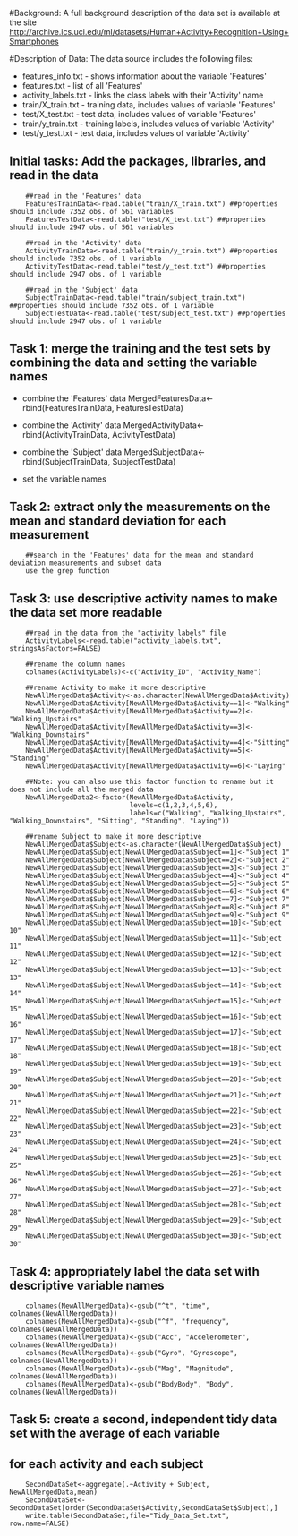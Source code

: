 #Background: 
A full background description of the data set is available at the site http://archive.ics.uci.edu/ml/datasets/Human+Activity+Recognition+Using+Smartphones 

#Description of Data: 
The data source includes the following files:
 + features_info.txt - shows information about the variable 'Features'
 + features.txt - list of all 'Features'
 + activity_labels.txt - links the class labels with their 'Activity' name
 + train/X_train.txt - training data, includes values of variable 'Features'
 + test/X_test.txt - test data, includes values of variable 'Features'
 + train/y_train.txt - training labels, includes values of variable 'Activity'
 + test/y_test.txt - test data, includes values of variable 'Activity'

## Initial tasks: Add the packages, libraries, and read in the data 

        ##read in the 'Features' data 
        FeaturesTrainData<-read.table("train/X_train.txt") ##properties should include 7352 obs. of 561 variables
        FeaturesTestData<-read.table("test/X_test.txt") ##properties should include 2947 obs. of 561 variables
        
        ##read in the 'Activity' data
        ActivityTrainData<-read.table("train/y_train.txt") ##properties should include 7352 obs. of 1 variable
        ActivityTestData<-read.table("test/y_test.txt") ##properties should include 2947 obs. of 1 variable
        
        ##read in the 'Subject' data
        SubjectTrainData<-read.table("train/subject_train.txt") ##properties should include 7352 obs. of 1 variable
        SubjectTestData<-read.table("test/subject_test.txt") ##properties should include 2947 obs. of 1 variable
        
## Task 1: merge the training and the test sets by combining the data and setting the variable names 
 + combine the 'Features' data
        MergedFeaturesData<-rbind(FeaturesTrainData, FeaturesTestData)
 + combine the 'Activity' data
        MergedActivityData<-rbind(ActivityTrainData, ActivityTestData)
 + combine the 'Subject' data
        MergedSubjectData<-rbind(SubjectTrainData, SubjectTestData) 

 + set the variable names
       
        
## Task 2: extract only the measurements on the mean and standard deviation for each measurement
        
        ##search in the 'Features' data for the mean and standard deviation measurements and subset data
        use the grep function
        
## Task 3: use descriptive activity names to make the data set more readable
        
        ##read in the data from the "activity labels" file
        ActivityLabels<-read.table("activity_labels.txt", stringsAsFactors=FALSE)
        
        ##rename the column names
        colnames(ActivityLabels)<-c("Activity_ID", "Activity_Name")
        
        ##rename Activity to make it more descriptive
        NewAllMergedData$Activity<-as.character(NewAllMergedData$Activity)
        NewAllMergedData$Activity[NewAllMergedData$Activity==1]<-"Walking"
        NewAllMergedData$Activity[NewAllMergedData$Activity==2]<-"Walking_Upstairs"
        NewAllMergedData$Activity[NewAllMergedData$Activity==3]<-"Walking_Downstairs"
        NewAllMergedData$Activity[NewAllMergedData$Activity==4]<-"Sitting"
        NewAllMergedData$Activity[NewAllMergedData$Activity==5]<-"Standing"
        NewAllMergedData$Activity[NewAllMergedData$Activity==6]<-"Laying"
        
        ##Note: you can also use this factor function to rename but it does not include all the merged data
        NewAllMergedData2<-factor(NewAllMergedData$Activity,
                                  levels=c(1,2,3,4,5,6), 
                                  labels=c("Walking", "Walking_Upstairs", "Walking_Downstairs", "Sitting", "Standing", "Laying"))

        ##rename Subject to make it more descriptive
        NewAllMergedData$Subject<-as.character(NewAllMergedData$Subject)
        NewAllMergedData$Subject[NewAllMergedData$Subject==1]<-"Subject 1"
        NewAllMergedData$Subject[NewAllMergedData$Subject==2]<-"Subject 2"
        NewAllMergedData$Subject[NewAllMergedData$Subject==3]<-"Subject 3"
        NewAllMergedData$Subject[NewAllMergedData$Subject==4]<-"Subject 4"
        NewAllMergedData$Subject[NewAllMergedData$Subject==5]<-"Subject 5"
        NewAllMergedData$Subject[NewAllMergedData$Subject==6]<-"Subject 6"
        NewAllMergedData$Subject[NewAllMergedData$Subject==7]<-"Subject 7"
        NewAllMergedData$Subject[NewAllMergedData$Subject==8]<-"Subject 8"
        NewAllMergedData$Subject[NewAllMergedData$Subject==9]<-"Subject 9"
        NewAllMergedData$Subject[NewAllMergedData$Subject==10]<-"Subject 10"
        NewAllMergedData$Subject[NewAllMergedData$Subject==11]<-"Subject 11"
        NewAllMergedData$Subject[NewAllMergedData$Subject==12]<-"Subject 12"
        NewAllMergedData$Subject[NewAllMergedData$Subject==13]<-"Subject 13"
        NewAllMergedData$Subject[NewAllMergedData$Subject==14]<-"Subject 14"
        NewAllMergedData$Subject[NewAllMergedData$Subject==15]<-"Subject 15"
        NewAllMergedData$Subject[NewAllMergedData$Subject==16]<-"Subject 16"
        NewAllMergedData$Subject[NewAllMergedData$Subject==17]<-"Subject 17"
        NewAllMergedData$Subject[NewAllMergedData$Subject==18]<-"Subject 18"
        NewAllMergedData$Subject[NewAllMergedData$Subject==19]<-"Subject 19"
        NewAllMergedData$Subject[NewAllMergedData$Subject==20]<-"Subject 20"
        NewAllMergedData$Subject[NewAllMergedData$Subject==21]<-"Subject 21"
        NewAllMergedData$Subject[NewAllMergedData$Subject==22]<-"Subject 22"
        NewAllMergedData$Subject[NewAllMergedData$Subject==23]<-"Subject 23"
        NewAllMergedData$Subject[NewAllMergedData$Subject==24]<-"Subject 24"
        NewAllMergedData$Subject[NewAllMergedData$Subject==25]<-"Subject 25"
        NewAllMergedData$Subject[NewAllMergedData$Subject==26]<-"Subject 26"
        NewAllMergedData$Subject[NewAllMergedData$Subject==27]<-"Subject 27"
        NewAllMergedData$Subject[NewAllMergedData$Subject==28]<-"Subject 28"
        NewAllMergedData$Subject[NewAllMergedData$Subject==29]<-"Subject 29"
        NewAllMergedData$Subject[NewAllMergedData$Subject==30]<-"Subject 30"
        
## Task 4: appropriately label the data set with descriptive variable names
        colnames(NewAllMergedData)<-gsub("^t", "time", colnames(NewAllMergedData))
        colnames(NewAllMergedData)<-gsub("^f", "frequency", colnames(NewAllMergedData))
        colnames(NewAllMergedData)<-gsub("Acc", "Accelerometer", colnames(NewAllMergedData))
        colnames(NewAllMergedData)<-gsub("Gyro", "Gyroscope", colnames(NewAllMergedData))
        colnames(NewAllMergedData)<-gsub("Mag", "Magnitude", colnames(NewAllMergedData))
        colnames(NewAllMergedData)<-gsub("BodyBody", "Body", colnames(NewAllMergedData))
   
## Task 5: create a second, independent tidy data set with the average of each variable
## for each activity and each subject
        SecondDataSet<-aggregate(.~Activity + Subject, NewAllMergedData,mean)
        SecondDataSet<-SecondDataSet[order(SecondDataSet$Activity,SecondDataSet$Subject),]
        write.table(SecondDataSet,file="Tidy_Data_Set.txt", row.name=FALSE)
